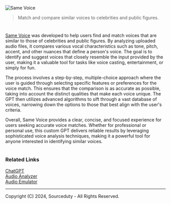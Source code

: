 ![Same Voice](https://github.com/user-attachments/assets/e9ff00b2-a710-40ad-ad48-0dff69ef8fe9)

> Match and compare similar voices to celebrities and public figures. 

#

[Same Voice](https://chatgpt.com/g/g-hOB0e604U-same-voice) was developed to help users find and match voices that are similar to those of celebrities and public figures. By analyzing uploaded audio files, it compares various vocal characteristics such as tone, pitch, accent, and other nuances that define a person's voice. The goal is to identify and suggest voices that closely resemble the input provided by the user, making it a valuable tool for tasks like voice casting, entertainment, or simply for fun.

The process involves a step-by-step, multiple-choice approach where the user is guided through selecting specific features or preferences for the voice match. This ensures that the comparison is as accurate as possible, taking into account the distinct qualities that make each voice unique. The GPT then utilizes advanced algorithms to sift through a vast database of voices, narrowing down the options to those that best align with the user's criteria.

Overall, Same Voice provides a clear, concise, and focused experience for users seeking accurate voice matches. Whether for professional or personal use, this custom GPT delivers reliable results by leveraging sophisticated voice analysis techniques, making it a powerful tool for anyone interested in identifying similar voices.

#
### Related Links

[ChatGPT](https://github.com/sourceduty/ChatGPT)
<br>
[Audio Analyzer](https://chat.openai.com/g/g-g0Ob3Qbue-audio-analyzer)
<br>
[Audio Emulator](https://github.com/sourceduty/Audio_Emulator)

***
Copyright (C) 2024, Sourceduty - All Rights Reserved.
